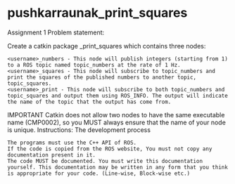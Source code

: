 # pushkarraunak_print_squares
Assignment 1
Problem statement:

Create a catkin package <github-username>_print_squares which contains three nodes:

    <username>_numbers - This node will publish integers (starting from 1) to a ROS topic named topic_numbers at the rate of 1 Hz.
    <username>_squares - This node will subscribe to topic_numbers and print the squares of the published numbers to another topic, topic_squares.
    <username>_print - This node will subscribe to both topic_numbers and topic_squares and output them using ROS_INFO. The output will indicate the name of the topic that the output has come from.

IMPORTANT Catkin does not allow two nodes to have the same executable name (CMP0002), so you MUST always ensure that the name of your node is unique.
Instructions: The development process

    The programs must use the C++ API of ROS.
    If the code is copied from the ROS website, You must not copy any documentation present in it.
    The code MUST be documented. You must write this documentation yourself. This documentation may be written in any form that you think is appropriate for your code. (Line-wise, Block-wise etc.)
